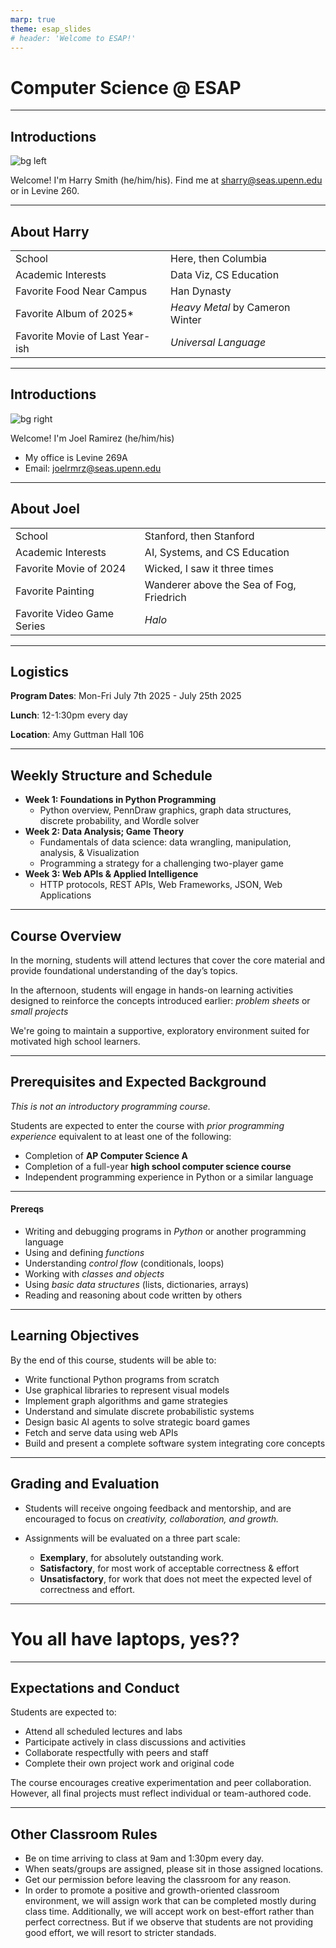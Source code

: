 ```yaml
---
marp: true
theme: esap_slides
# header: 'Welcome to ESAP!'
---
```


<!--- _class: lead --->

# Computer Science @ ESAP

---
## Introductions

![bg left](../img/IMG_20230724_144612.jpg)

Welcome! I'm Harry Smith (he/him/his). Find me at sharry@seas.upenn.edu or in Levine 260.

---
## About Harry

|                                 |                                 |
| ------------------------------- | ------------------------------- |
| School                          | Here, then Columbia             |
| Academic Interests              | Data Viz, CS Education          |
| Favorite Food Near Campus       | Han Dynasty                     |
| Favorite Album of 2025\*        | *Heavy Metal* by Cameron Winter |
| Favorite Movie of Last Year-ish | *Universal Language*            |

---
## Introductions

![bg right](../img/joel_yose_falls.jpg)

Welcome! I'm Joel Ramirez (he/him/his)
- My office is Levine 269A
- Email: joelrmrz@seas.upenn.edu
---
## About Joel
|                            |                                          |
| -------------------------- | ---------------------------------------- |
| School                     | Stanford, then Stanford                  |
| Academic Interests         | AI, Systems, and CS Education            |
| Favorite Movie of 2024     | Wicked, I saw it three times             |
| Favorite Painting          | Wanderer above the Sea of Fog, Friedrich |
| Favorite Video Game Series | *Halo*                                   |

---

## Logistics
**Program Dates**: Mon-Fri July 7th 2025 - July 25th 2025

**Lunch**: 12-1:30pm every day

**Location**: Amy Guttman Hall 106

---
## Weekly Structure and Schedule

- **Week 1: Foundations in Python Programming**
  - Python overview, PennDraw graphics, graph data structures, discrete probability, and Wordle solver
- **Week 2: Data Analysis; Game Theory**
  - Fundamentals of data science: data wrangling, manipulation, analysis, & Visualization
  - Programming a strategy for a challenging two-player game
- **Week 3: Web APIs & Applied Intelligence**
  - HTTP protocols, REST APIs, Web Frameworks, JSON, Web Applications

---

## Course Overview

In the morning, students will attend lectures that cover the core material and provide foundational understanding of the day’s topics.

In the afternoon, students will engage in hands-on learning activities designed to reinforce the concepts introduced earlier: *problem sheets* or *small projects*

We're going to maintain a supportive, exploratory environment suited for motivated high school learners.

---


## Prerequisites and Expected Background

*This is not an introductory programming course.*

Students are expected to enter the course with *prior programming experience* equivalent to at least one of the following:

* Completion of **AP Computer Science A**
* Completion of a full-year **high school computer science course**
* Independent programming experience in Python or a similar language

---

#### Prereqs 

* Writing and debugging programs in *Python* or another programming language
* Using and defining *functions*
* Understanding *control flow* (conditionals, loops)
* Working with *classes and objects*
* Using *basic data structures* (lists, dictionaries, arrays)
* Reading and reasoning about code written by others

---

## Learning Objectives

By the end of this course, students will be able to:

* Write functional Python programs from scratch
* Use graphical libraries to represent visual models
* Implement graph algorithms and game strategies
* Understand and simulate discrete probabilistic systems
* Design basic AI agents to solve strategic board games
* Fetch and serve data using web APIs
* Build and present a complete software system integrating core concepts



---

## Grading and Evaluation

- Students will receive ongoing feedback and mentorship, and are encouraged to focus on *creativity, collaboration, and growth.*

- Assignments will be evaluated on a three part scale:
  - **Exemplary**, for absolutely outstanding work. 
  - **Satisfactory**, for most work of acceptable correctness & effort
  - **Unsatisfactory**, for work that does not meet the expected level of correctness and effort. 

---

<!---- _class: lead --->

# You all have laptops, yes??

---


## Expectations and Conduct

Students are expected to:

- Attend all scheduled lectures and labs
- Participate actively in class discussions and activities
- Collaborate respectfully with peers and staff
- Complete their own project work and original code

The course encourages creative experimentation and peer collaboration. However, all final projects must reflect individual or team-authored code.

---


## Other Classroom Rules

- Be on time arriving to class at 9am and 1:30pm every day.
- When seats/groups are assigned, please sit in those assigned locations.
- Get our permission before leaving the classroom for any reason.
- In order to promote a positive and growth-oriented classroom environment, we will assign work that can be completed mostly during class time. Additionally, we will accept work on best-effort rather than perfect correctness. But if we observe that students are not providing good effort, we will resort to stricter standads.
